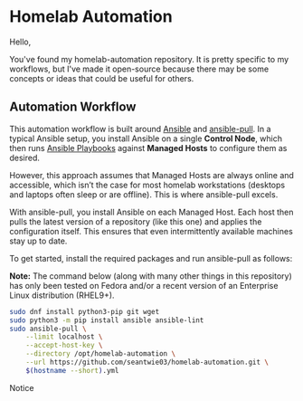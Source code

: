 # Homelab Automation

Hello,

You've found my homelab-automation repository. It is pretty specific to my workflows, but I've made it open-source because there may be some concepts or ideas that could be useful for others.

## Automation Workflow

This automation workflow is built around [Ansible](https://ansible.readthedocs.io/) and [ansible-pull](https://docs.ansible.com/ansible/latest/cli/ansible-pull.html). In a typical Ansible setup, you install Ansible on a single **Control Node**, which then runs [Ansible Playbooks](https://docs.ansible.com/ansible/latest/playbook_guide/playbooks_intro.html) against **Managed Hosts** to configure them as desired.

However, this approach assumes that Managed Hosts are always online and accessible, which isn’t the case for most homelab workstations (desktops and laptops often sleep or are offline). This is where ansible-pull excels.

With ansible-pull, you install Ansible on each Managed Host. Each host then pulls the latest version of a repository (like this one) and applies the configuration itself. This ensures that even intermittently available machines stay up to date.

To get started, install the required packages and run ansible-pull as follows:

**Note:** The command below (along with many other things in this repository) has only been tested on Fedora and/or a recent version of an Enterprise Linux distribution (RHEL9+).

```sh
sudo dnf install python3-pip git wget
sudo python3 -m pip install ansible ansible-lint
sudo ansible-pull \
    --limit localhost \
    --accept-host-key \
    --directory /opt/homelab-automation \
    --url https://github.com/seantwie03/homelab-automation.git \
    $(hostname --short).yml
```

Notice 